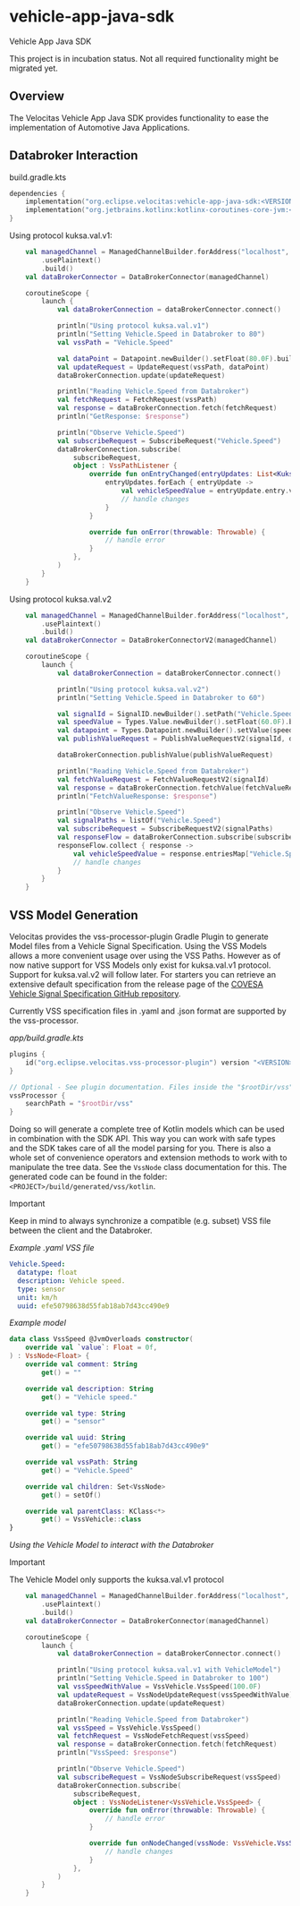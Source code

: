 # vehicle-app-java-sdk

Vehicle App Java SDK

This project is in incubation status. Not all required functionality might be migrated yet.

## Overview

The Velocitas Vehicle App Java SDK provides functionality to ease the implementation of Automotive
Java Applications.

## Databroker Interaction

build.gradle.kts
```kotlin
dependencies {
    implementation("org.eclipse.velocitas:vehicle-app-java-sdk:<VERSION>")
    implementation("org.jetbrains.kotlinx:kotlinx-coroutines-core-jvm:<VERSION>")
}
```

Using protocol kuksa.val.v1:

```kotlin
    val managedChannel = ManagedChannelBuilder.forAddress("localhost", 55555)
        .usePlaintext()
        .build()
    val dataBrokerConnector = DataBrokerConnector(managedChannel)

    coroutineScope {
        launch {
            val dataBrokerConnection = dataBrokerConnector.connect()

            println("Using protocol kuksa.val.v1")
            println("Setting Vehicle.Speed in Databroker to 80")
            val vssPath = "Vehicle.Speed"

            val dataPoint = Datapoint.newBuilder().setFloat(80.0F).build()
            val updateRequest = UpdateRequest(vssPath, dataPoint)
            dataBrokerConnection.update(updateRequest)

            println("Reading Vehicle.Speed from Databroker")
            val fetchRequest = FetchRequest(vssPath)
            val response = dataBrokerConnection.fetch(fetchRequest)
            println("GetResponse: $response")

            println("Observe Vehicle.Speed")
            val subscribeRequest = SubscribeRequest("Vehicle.Speed")
            dataBrokerConnection.subscribe(
                subscribeRequest,
                object : VssPathListener {
                    override fun onEntryChanged(entryUpdates: List<KuksaValV1.EntryUpdate>) {
                        entryUpdates.forEach { entryUpdate ->
                            val vehicleSpeedValue = entryUpdate.entry.value.float
                            // handle changes
                        }
                    }

                    override fun onError(throwable: Throwable) {
                        // handle error
                    }
                },
            )
        }
    }
```

Using protocol kuksa.val.v2

```kotlin
    val managedChannel = ManagedChannelBuilder.forAddress("localhost", 55556)
        .usePlaintext()
        .build()
    val dataBrokerConnector = DataBrokerConnectorV2(managedChannel)

    coroutineScope {
        launch {
            val dataBrokerConnection = dataBrokerConnector.connect()

            println("Using protocol kuksa.val.v2")
            println("Setting Vehicle.Speed in Databroker to 60")

            val signalId = SignalID.newBuilder().setPath("Vehicle.Speed").build()
            val speedValue = Types.Value.newBuilder().setFloat(60.0F).build()
            val datapoint = Types.Datapoint.newBuilder().setValue(speedValue).build()
            val publishValueRequest = PublishValueRequestV2(signalId, datapoint)

            dataBrokerConnection.publishValue(publishValueRequest)

            println("Reading Vehicle.Speed from Databroker")
            val fetchValueRequest = FetchValueRequestV2(signalId)
            val response = dataBrokerConnection.fetchValue(fetchValueRequest)
            println("FetchValueResponse: $response")

            println("Observe Vehicle.Speed")
            val signalPaths = listOf("Vehicle.Speed")
            val subscribeRequest = SubscribeRequestV2(signalPaths)
            val responseFlow = dataBrokerConnection.subscribe(subscribeRequest)
            responseFlow.collect { response ->
                val vehicleSpeedValue = response.entriesMap["Vehicle.Speed"]?.value?.float
                // handle changes
            }
        }
    }
```
## VSS Model Generation

Velocitas provides the vss-processor-plugin Gradle Plugin to generate Model files from a Vehicle Signal Specification.
Using the VSS Models allows a more convenient usage over using the VSS Paths. However as of now native support for
VSS Models only exist for kuksa.val.v1 protocol. Support for kuksa.val.v2 will follow later. For starters you can
retrieve an extensive default specification from the release page of the
[COVESA Vehicle Signal Specification GitHub repository](https://github.com/COVESA/vehicle_signal_specification/releases).

Currently VSS specification files in .yaml and .json format are supported by the vss-processor.

*app/build.gradle.kts*
```kotlin
plugins {
    id("org.eclipse.velocitas.vss-processor-plugin") version "<VERSION>"
}

// Optional - See plugin documentation. Files inside the "$rootDir/vss" folder are used automatically.
vssProcessor {
    searchPath = "$rootDir/vss"
}
```

Doing so will generate a complete tree of Kotlin models which can be used in combination with the SDK API. This way you can
work with safe types and the SDK takes care of all the model parsing for you. There is also a whole set of
convenience operators and extension methods to work with to manipulate the tree data. See the `VssNode` class documentation for this.
The generated code can be found in the folder: `<PROJECT>/build/generated/vss/kotlin`.

> [!IMPORTANT]
> Keep in mind to always synchronize a compatible (e.g. subset) VSS file between the client and the Databroker.



*Example .yaml VSS file*
```yaml
Vehicle.Speed:
  datatype: float
  description: Vehicle speed.
  type: sensor
  unit: km/h
  uuid: efe50798638d55fab18ab7d43cc490e9
```

*Example model*

```kotlin
data class VssSpeed @JvmOverloads constructor(
    override val `value`: Float = 0f,
) : VssNode<Float> {
    override val comment: String
        get() = ""

    override val description: String
        get() = "Vehicle speed."

    override val type: String
        get() = "sensor"

    override val uuid: String
        get() = "efe50798638d55fab18ab7d43cc490e9"

    override val vssPath: String
        get() = "Vehicle.Speed"

    override val children: Set<VssNode>
        get() = setOf()

    override val parentClass: KClass<*>
        get() = VssVehicle::class
}
```

*Using the Vehicle Model to interact with the Databroker*

> [!IMPORTANT]
> The Vehicle Model only supports the kuksa.val.v1 protocol

```kotlin
    val managedChannel = ManagedChannelBuilder.forAddress("localhost", 55555)
        .usePlaintext()
        .build()
    val dataBrokerConnector = DataBrokerConnector(managedChannel)

    coroutineScope {
        launch {
            val dataBrokerConnection = dataBrokerConnector.connect()

            println("Using protocol kuksa.val.v1 with VehicleModel")
            println("Setting Vehicle.Speed in Databroker to 100")
            val vssSpeedWithValue = VssVehicle.VssSpeed(100.0F)
            val updateRequest = VssNodeUpdateRequest(vssSpeedWithValue)
            dataBrokerConnection.update(updateRequest)

            println("Reading Vehicle.Speed from Databroker")
            val vssSpeed = VssVehicle.VssSpeed()
            val fetchRequest = VssNodeFetchRequest(vssSpeed)
            val response = dataBrokerConnection.fetch(fetchRequest)
            println("VssSpeed: $response")

            println("Observe Vehicle.Speed")
            val subscribeRequest = VssNodeSubscribeRequest(vssSpeed)
            dataBrokerConnection.subscribe(
                subscribeRequest,
                object : VssNodeListener<VssVehicle.VssSpeed> {
                    override fun onError(throwable: Throwable) {
                        // handle error
                    }

                    override fun onNodeChanged(vssNode: VssVehicle.VssSpeed) {
                        // handle changes
                    }
                },
            )
        }
    }
```
